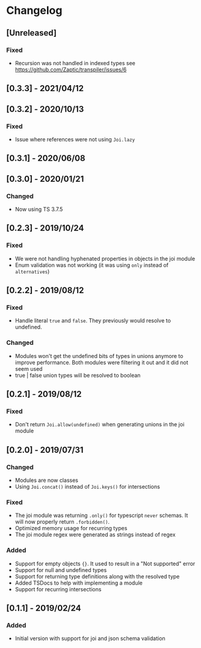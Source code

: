 # Changelog

## [Unreleased]

### Fixed

- Recursion was not handled in indexed types see https://github.com/Zaptic/transpiler/issues/6

## [0.3.3] - 2021/04/12

## [0.3.2] - 2020/10/13

### Fixed

- Issue where references were not using `Joi.lazy`

## [0.3.1] - 2020/06/08

## [0.3.0] - 2020/01/21

### Changed
- Now using TS 3.7.5

## [0.2.3] - 2019/10/24

### Fixed

- We were not handling hyphenated properties in objects in the joi module
- Enum validation was not working (it was using `only` instead of `alternatives`)

## [0.2.2] - 2019/08/12

### Fixed

- Handle literal `true` and `false`. They previously would resolve to undefined.

### Changed

- Modules won't get the undefined bits of types in unions anymore to improve performance.
  Both modules were filtering it out and it did not seem used
- true | false union types will be resolved to boolean

## [0.2.1] - 2019/08/12

### Fixed

- Don't return `Joi.allow(undefined)` when generating unions in the joi module

## [0.2.0] - 2019/07/31

### Changed

- Modules are now classes
- Using `Joi.concat()` instead of `Joi.keys()` for intersections

### Fixed

- The joi module was returning `.only()` for typescript `never` schemas. It will now properly return `.forbidden()`.
- Optimized memory usage for recurring types
- The joi module regex were generated as strings instead of regex

### Added

- Support for empty objects `{}`. It used to result in a "Not supported" error
- Support for null and undefined types
- Support for returning type definitions along with the resolved type
- Added TSDocs to help with implementing a module
- Support for recurring intersections

## [0.1.1] - 2019/02/24

### Added

- Initial version with support for joi and json schema validation
